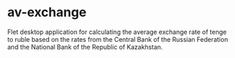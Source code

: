 # av-exchange

Flet desktop application for calculating the average exchange rate of tenge to ruble based on the rates from the Central Bank of the Russian Federation and the National Bank of the Republic of Kazakhstan.
